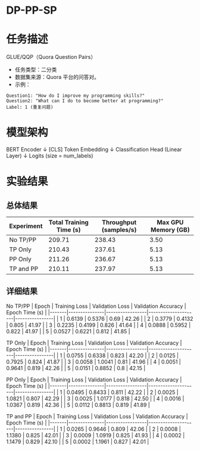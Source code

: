 # DP-PP-SP
# 任务描述
GLUE/QQP（Quora Question Pairs）
- 任务类型：二分类
- 数据集来源：Quora 平台的问答对。
- 示例：
```
Question1: "How do I improve my programming skills?"
Question2: "What can I do to become better at programming?"
Label: 1 (重复问题)
```

# 模型架构
BERT Encoder
  ↓
[CLS] Token Embedding
  ↓
Classification Head (Linear Layer)
  ↓
Logits (size = num_labels)

# 实验结果
## 总体结果
| Experiment      | Total Training Time (s) | Throughput (samples/s) | Max GPU Memory (GB) |
|-----------------|--------------------------|-------------------------|----------------------|
| No TP/PP        | 209.71                  | 238.43                 | 3.50                |
| TP Only         | 210.43                  | 237.61                 | 5.13                |
| PP Only         | 211.26                  | 236.67                 | 5.13                |
| TP and PP       | 210.11                  | 237.97                 | 5.13                |

## 详细结果
No TP/PP
| Epoch | Training Loss | Validation Loss | Validation Accuracy | Epoch Time (s) |
|-------|---------------|-----------------|---------------------|----------------|
| 1     | 0.6139        | 0.5376          | 0.69                | 42.26          |
| 2     | 0.3779        | 0.4132          | 0.805               | 41.97          |
| 3     | 0.2235        | 0.4199          | 0.826               | 41.64          |
| 4     | 0.0888        | 0.5952          | 0.822               | 41.97          |
| 5     | 0.0527        | 0.6221          | 0.812               | 41.85          |

TP Only
| Epoch | Training Loss | Validation Loss | Validation Accuracy | Epoch Time (s) |
|-------|---------------|-----------------|---------------------|----------------|
| 1     | 0.0755        | 0.6338          | 0.823               | 42.20          |
| 2     | 0.0125        | 0.7925          | 0.824               | 41.87          |
| 3     | 0.0058        | 1.0041          | 0.81                | 41.96          |
| 4     | 0.0051        | 0.9641          | 0.819               | 42.26          |
| 5     | 0.0151        | 0.8852          | 0.8                 | 42.15          |

PP Only
| Epoch | Training Loss | Validation Loss | Validation Accuracy | Epoch Time (s) |
|-------|---------------|-----------------|---------------------|----------------|
| 1     | 0.0495        | 0.8433          | 0.811               | 42.22          |
| 2     | 0.0025        | 1.0821          | 0.807               | 42.29          |
| 3     | 0.0025        | 1.0177          | 0.818               | 42.50          |
| 4     | 0.0016        | 1.0367          | 0.819               | 42.36          |
| 5     | 0.0112        | 0.8813          | 0.819               | 41.89          |

TP and PP
| Epoch | Training Loss | Validation Loss | Validation Accuracy | Epoch Time (s) |
|-------|---------------|-----------------|---------------------|----------------|
| 1     | 0.0265        | 0.9646          | 0.809               | 42.06          |
| 2     | 0.0008        | 1.1380          | 0.825               | 42.01          |
| 3     | 0.0009        | 1.0919          | 0.825               | 41.93          |
| 4     | 0.0002        | 1.1479          | 0.829               | 42.10          |
| 5     | 0.0002        | 1.1961          | 0.827               | 42.01          |